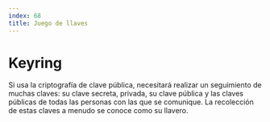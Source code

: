 ```yaml
---
index: 68
title: Juego de llaves
---
```

# Keyring 

Si usa la criptografía de clave pública, necesitará realizar un seguimiento de muchas claves: su clave secreta, privada, su clave pública y las claves públicas de todas las personas con las que se comunique. La recolección de estas claves a menudo se conoce como su llavero.